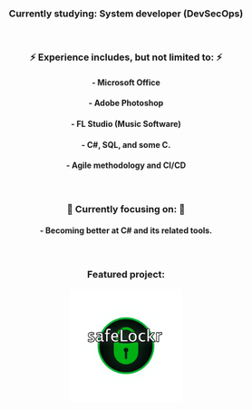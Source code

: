 <div align="center">

### Currently studying: System developer (DevSecOps)

<br>

### :zap: Experience includes, but not limited to: :zap:
#### - Microsoft Office
#### - Adobe Photoshop
#### - FL Studio (Music Software)
#### - C#, SQL, and some C.
#### - Agile methodology and CI/CD

<br>

### :memo: Currently focusing on: :memo:
#### - Becoming better at C# and its related tools.

<br>

### Featured project:

<a href="https://github.com/SodenSys/safeLockr">
  <img src="https://github.com/SodenSys/safeLockr/blob/main/safeLockr1.png" width="200" alt="safeLockr">
</a>

</div>
